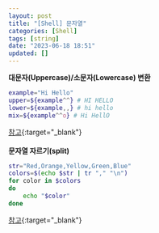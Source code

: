 ```yaml
---
layout: post
title: "[Shell] 문자열"
categories: [Shell]
tags: [string]
date: "2023-06-18 18:51"
updated: []
---
```


**대문자(Uppercase)/소문자(Lowercase) 변환**
```bash
example="Hi Hello"
upper=${example^^} # HI HELLO
lower=${example,,} # hi hello
mix=${example^^o} # Hi HellO
```
[참고](https://codechacha.com/ko/shell-lowercase-uppercase/){:target="_blank"}<br>
<br>
**문자열 자르기(split)**
```bash
str="Red,Orange,Yellow,Green,Blue"
colors=$(echo $str | tr "," "\n")
for color in $colors
do
	echo "$color"
done
```
[참고](https://blog.naver.com/PostView.naver?blogId=qbxlvnf11&logNo=221419256533){:target="_blank"}

